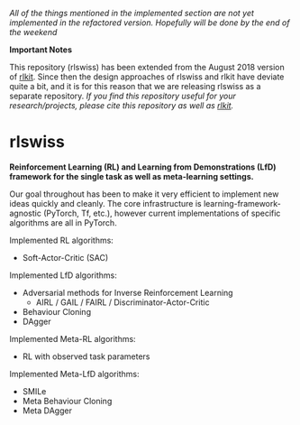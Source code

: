 *All of the things mentioned in the implemented section are not yet implemented in the refactored version. Hopefully will be done by the end of the weekend*

**Important Notes**

This repository (rlswiss) has been extended from the August 2018 version of [rlkit](https://github.com/vitchyr/rlkit). Since then the design approaches of rlswiss and rlkit have deviate quite a bit, and it is for this reason that we are releasing rlswiss as a separate repository. *If you find this repository useful for your research/projects, please cite this repository as well as [rlkit](https://github.com/vitchyr/rlkit).*

# rlswiss
**Reinforcement Learning (RL) and Learning from Demonstrations (LfD) framework for the single task as well as meta-learning settings.**

Our goal throughout has been to make it very efficient to implement new ideas quickly and cleanly. The core infrastructure is learning-framework-agnostic (PyTorch, Tf, etc.), however current implementations of specific algorithms are all in PyTorch.

Implemented RL algorithms:
- Soft-Actor-Critic (SAC)

Implemented LfD algorithms:
- Adversarial methods for Inverse Reinforcement Learning
    - AIRL / GAIL / FAIRL / Discriminator-Actor-Critic
- Behaviour Cloning
- DAgger

Implemented Meta-RL algorithms:
- RL with observed task parameters

Implemented Meta-LfD algorithms:
- SMILe
- Meta Behaviour Cloning
- Meta DAgger
